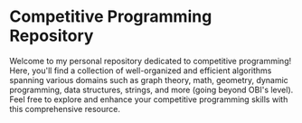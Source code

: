 # Competitive Programming Repository

Welcome to my personal repository dedicated to competitive programming! Here, you'll find a collection of well-organized and efficient algorithms spanning various domains such as graph theory, math, geometry, dynamic programming, data structures, strings, and more (going beyond OBI's level). Feel free to explore and enhance your competitive programming skills with this comprehensive resource.

